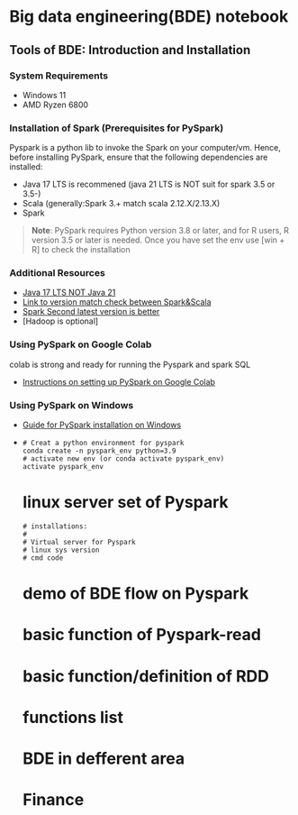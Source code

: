 # Big data engineering(BDE) notebook
## Tools of BDE: Introduction and Installation
### System Requirements
- Windows 11
- AMD Ryzen 6800
### Installation of Spark (Prerequisites for PySpark)
Pyspark is a python lib to invoke the Spark on your computer/vm. Hence, before installing PySpark, ensure that the following dependencies are installed:
- Java 17 LTS is recommened (java 21 LTS is NOT suit for spark 3.5 or 3.5-)
- Scala (generally:Spark 3.+ match scala 2.12.X/2.13.X)
- Spark
> **Note**: PySpark requires Python version 3.8 or later, and for R users, R version 3.5 or later is needed.
Once you have set the env use [win + R] to check the installation

### Additional Resources
- [Java 17 LTS NOT Java 21](<https://www.oracle.com/java/technologies/downloads/#java17>)
- [Link to version match check between Spark&Scala](<https://mvnrepository.com/artifact/org.apache.spark/spark-core>)
- [Spark Second latest version is better](<https://spark.apache.org/downloads.html>)
- [Hadoop is optional]
### Using PySpark on Google Colab
colab is strong and ready for running the Pyspark and spark SQL
- [Instructions on setting up PySpark on Google Colab](<link-to-colab-setup>)



### Using PySpark on Windows
- [Guide for PySpark installation on Windows](<link-to-windows-setup>)
- 
      # Creat a python environment for pyspark
      conda create -n pyspark_env python=3.9
      # activate new env (or conda activate pyspark_env)
      activate pyspark_env
    # linux server set of Pyspark
      # installations:
      # 
      # Virtual server for Pyspark
      # linux sys version
      # cmd code
  # demo of BDE flow on Pyspark
    # basic function of Pyspark-read
    # basic function/definition of RDD
    # functions list
  # BDE in defferent area
    # Finance
